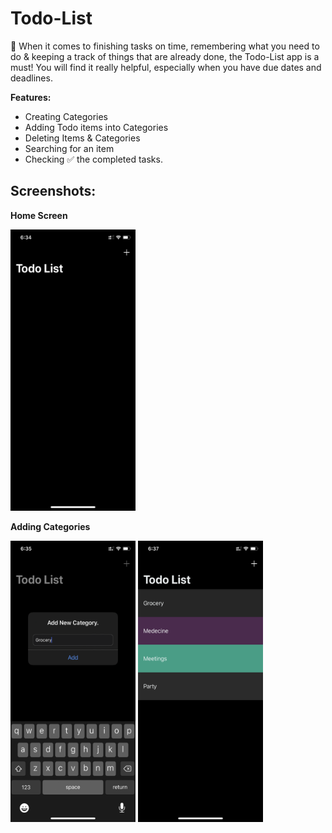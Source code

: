 # Todo-List

📝 When it comes to finishing tasks on time, remembering what you need to do &amp; keeping a track of things that are already done, the Todo-List app is a must! You will find it really helpful, especially when you have due dates and deadlines.

**Features:**
- Creating Categories
- Adding Todo items into Categories
- Deleting Items & Categories
- Searching for an item
- Checking ✅ the completed tasks.

## Screenshots:
**Home Screen**

<img src="https://github.com/OmRajpurkar/Todo-List/blob/master/Screenshots/1.PNG" alt="alt text" width="200" height="450">

**Adding Categories**

<p float="left">
 <img src="https://github.com/OmRajpurkar/Todo-List/blob/master/Screenshots/2.PNG" alt="alt text" width="200" height="450">
 <img src="https://github.com/OmRajpurkar/Todo-List/blob/master/Screenshots/3.PNG" alt="alt text" width="200" height="450">
</p>

